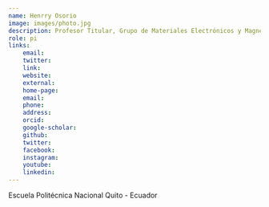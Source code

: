 ```yaml
---
name: Henrry Osorio
image: images/photo.jpg
description: Profesor Titular, Grupo de Materiales Electrónicos y Magnéticos, Departamento de Física
role: pi
links:
    email: 
    twitter: 
    link:
    website:
    external:
    home-page:
    email:
    phone:
    address:
    orcid:
    google-scholar:
    github:
    twitter:
    facebook:
    instagram:
    youtube:
    linkedin:
---
```


Escuela Politécnica Nacional
Quito - Ecuador
